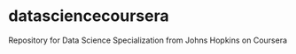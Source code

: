 datasciencecoursera
===================

Repository for Data Science Specialization from Johns Hopkins on Coursera
